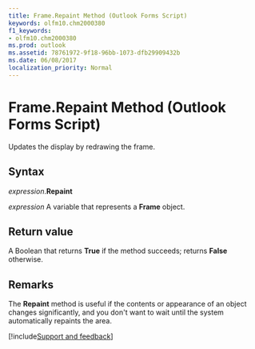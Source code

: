 ```yaml
---
title: Frame.Repaint Method (Outlook Forms Script)
keywords: olfm10.chm2000380
f1_keywords:
- olfm10.chm2000380
ms.prod: outlook
ms.assetid: 78761972-9f18-96bb-1073-dfb29909432b
ms.date: 06/08/2017
localization_priority: Normal
---
```



# Frame.Repaint Method (Outlook Forms Script)

Updates the display by redrawing the frame.


## Syntax

_expression_.**Repaint**

_expression_ A variable that represents a **Frame** object.


## Return value

A Boolean that returns  **True** if the method succeeds; returns **False** otherwise.


## Remarks

The **Repaint** method is useful if the contents or appearance of an object changes significantly, and you don't want to wait until the system automatically repaints the area.

[!include[Support and feedback](~/includes/feedback-boilerplate.md)]